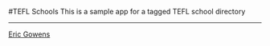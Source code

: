 #TEFL Schools
This is a sample app for a tagged TEFL school directory

---
[Eric Gowens](http://ericgowens.com)
